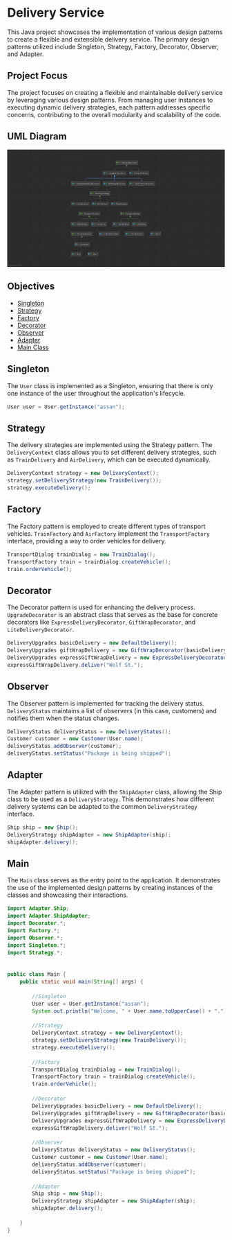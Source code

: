 # Delivery Service

This Java project showcases the implementation of various design patterns to create a flexible and extensible delivery service. The primary design patterns utilized include Singleton, Strategy, Factory, Decorator, Observer, and Adapter.

## Project Focus

The project focuses on creating a flexible and maintainable delivery service by leveraging various design patterns. From managing user instances to executing dynamic delivery strategies, each pattern addresses specific concerns, contributing to the overall modularity and scalability of the code.

## UML Diagram

![UML](UML.png)

## Objectives

* [Singleton](#Singleton)
* [Strategy](#Strategy)
* [Factory](#Factory)
* [Decorator](#Decorator)
* [Observer](#Observer)
* [Adapter](#Adapter)
* [Main Class](#Main)

## Singleton

The `User` class is implemented as a Singleton, ensuring that there is only one instance of the user throughout the application's lifecycle.

```java
User user = User.getInstance("assan");
```

## Strategy

The delivery strategies are implemented using the Strategy pattern. The `DeliveryContext` class allows you to set different delivery strategies, such as `TrainDelivery` and `AirDelivery`, which can be executed dynamically.

```java
DeliveryContext strategy = new DeliveryContext();
strategy.setDeliveryStrategy(new TrainDelivery());
strategy.executeDelivery();
```

## Factory

The Factory pattern is employed to create different types of transport vehicles. `TrainFactory` and `AirFactory` implement the `TransportFactory` interface, providing a way to order vehicles for delivery.

```java
TransportDialog trainDialog = new TrainDialog();
TransportFactory train = trainDialog.createVehicle();
train.orderVehicle();
```

## Decorator

The Decorator pattern is used for enhancing the delivery process. `UpgradeDecorator` is an abstract class that serves as the base for concrete decorators like `ExpressDeliveryDecorator`, `GiftWrapDecorator`, and `LiteDeliveryDecorator`.

```java
DeliveryUpgrades basicDelivery = new DefaultDelivery();
DeliveryUpgrades giftWrapDelivery = new GiftWrapDecorator(basicDelivery);
DeliveryUpgrades expressGiftWrapDelivery = new ExpressDeliveryDecorator(giftWrapDelivery);
expressGiftWrapDelivery.deliver("Wolf St.");
```

## Observer

The Observer pattern is implemented for tracking the delivery status. `DeliveryStatus` maintains a list of observers (in this case, customers) and notifies them when the status changes.

```java
DeliveryStatus deliveryStatus = new DeliveryStatus();
Customer customer = new Customer(User.name);
deliveryStatus.addObserver(customer);
deliveryStatus.setStatus("Package is being shipped");
```

## Adapter

The Adapter pattern is utilized with the `ShipAdapter` class, allowing the Ship class to be used as a `DeliveryStrategy`. This demonstrates how different delivery systems can be adapted to the common `DeliveryStrategy` interface.

```java
Ship ship = new Ship();
DeliveryStrategy shipAdapter = new ShipAdapter(ship);
shipAdapter.delivery();
```

## Main

The `Main` class serves as the entry point to the application. It demonstrates the use of the implemented design patterns by creating instances of the classes and showcasing their interactions.

```java
import Adapter.Ship;
import Adapter.ShipAdapter;
import Decorator.*;
import Factory.*;
import Observer.*;
import Singleton.*;
import Strategy.*;


public class Main {
    public static void main(String[] args) {

        //Singleton
        User user = User.getInstance("assan");
        System.out.println("Welcome, " + User.name.toUpperCase() + ".");

        //Strategy
        DeliveryContext strategy = new DeliveryContext();
        strategy.setDeliveryStrategy(new TrainDelivery());
        strategy.executeDelivery();

        //Factory
        TransportDialog trainDialog = new TrainDialog();
        TransportFactory train = trainDialog.createVehicle();
        train.orderVehicle();

        //Decorator
        DeliveryUpgrades basicDelivery = new DefaultDelivery();
        DeliveryUpgrades giftWrapDelivery = new GiftWrapDecorator(basicDelivery);
        DeliveryUpgrades expressGiftWrapDelivery = new ExpressDeliveryDecorator(giftWrapDelivery);
        expressGiftWrapDelivery.deliver("Wolf St.");

        //Observer
        DeliveryStatus deliveryStatus = new DeliveryStatus();
        Customer customer = new Customer(User.name);
        deliveryStatus.addObserver(customer);
        deliveryStatus.setStatus("Package is being shipped");

        //Adapter
        Ship ship = new Ship();
        DeliveryStrategy shipAdapter = new ShipAdapter(ship);
        shipAdapter.delivery();

    }
}
```
